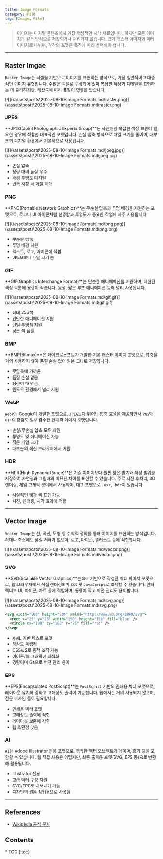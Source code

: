 ```yaml
---
title: Image Formats
category: File
tag: [Image, File]
---
```


> 이미지는 디지털 콘텐츠에서 가장 핵심적인 시각 자료입니다. 하지만 모든 이미지는 같은 방식으로 저장되거나 처리되지 않습니다. 크게 래스터 이미지와 벡터 이미지로 나뉘며, 각각의 포맷은 목적에 따라 선택해야 합니다.

---

## Raster Imgae

`Raster Image`는 픽셀을 기반으로 이미지를 표현하는 방식으로, 가장 일반적이고 대중적인 이미지 유형입니다. 수많은 픽셀로 구성되어 있어 복잡한 색상과 디테일을 표현하는 데 유리하지만, 해상도에 따라 품질이 영향을 받습니다.

[![](\assets\posts\2025-08-10-Image Formats.md\raster.png)](\assets\posts\2025-08-10-Image Formats.md\raster.png)

### JPEG

**JPEG(Joint Photographic Experts Group)**는 사진처럼 복잡한 색상 표현이 필요한 경우에 적합한 대표적인 포맷입니다. 손실 압축 방식으로 파일 크기를 줄이며, 대부분의 디지털 환경에서 기본적으로 사용됩니다.

[![](\assets\posts\2025-08-10-Image Formats.md\jpeg.jpg)](\assets\posts\2025-08-10-Image Formats.md\jpeg.jpg)

- 손실 압축
- 용량 대비 품질 우수
- 배경 투명도 미지원
- 반복 저장 시 화질 저하

### PNG

**PNG(Portable Network Graphics)**는 무손실 압축과 투명 배경을 지원하는 포맷으로, 로고나 UI 아이콘처럼 선명함과 투명도가 중요한 작업에 자주 사용됩니다.

[![](\assets\posts\2025-08-10-Image Formats.md\png.png)](\assets\posts\2025-08-10-Image Formats.md\png.png)

- 무손실 압축
- 투명 배경 지원
- 텍스트, 로고, 아이콘에 적합
- JPEG보다 파일 크기 큼

### GIF

**GIF(Graphics Interchange Format)**는 단순한 애니메이션을 지원하며, 제한된 색상 덕분에 용량이 작습니다. 움짤, 짧은 루프 애니메이션 등에 널리 사용됩니다.

[![](\assets\posts\2025-08-10-Image Formats.md\gif.gif)](\assets\posts\2025-08-10-Image Formats.md\gif.gif)

- 최대 256색
- 간단한 애니메이션 지원
- 단일 투명색 지원
- 낮은 색 품질

### BMP

**BMP(Bitmap)**은 마이크로소프트가 개발한 기본 래스터 이미지 포맷으로, 압축을 거의 사용하지 않아 품질 손실 없이 원본 그대로 저장됩니다.

- 무압축에 가까움
- 품질 손실 없음
- 용량이 매우 큼
- 윈도우 환경에서 널리 지원

### WebP

`WebP`는 Google이 개발한 포맷으로, `JPEG`보다 뛰어난 압축 효율을 제공하면서 `PNG`와 `GIF`의 장점도 일부 흡수한 현대적 이미지 포맷입니다.

- 손실/무손실 압축 모두 지원
- 투명도 및 애니메이션 가능
- 작은 파일 크기
- 대부분의 최신 브라우저에서 지원

### HDR

**HDR(High Dynamic Range)**은 기존 이미지보다 훨씬 넓은 밝기와 색상 범위를 저장하여 자연광과 그림자의 미묘한 차이를 표현할 수 있습니다. 주로 사진 후처리, 3D 렌더링, 게임 그래픽 분야에서 사용되며, 대표 포맷으로 `.exr`, `.hdr`이 있습니다.

- 사실적인 빛과 색 표현 가능
- 사진, 렌더링, 시각 효과에 적합

---

## Vector Image

`Vector Image`는 선, 곡선, 도형 등 수학적 정의를 통해 이미지를 표현하는 방식입니다. 확대나 축소에도 품질 저하가 없으며, 로고, 아이콘, 일러스트 등에 적합합니다.

[![](\assets\posts\2025-08-10-Image Formats.md\vector.png)](\assets\posts\2025-08-10-Image Formats.md\vector.png)

### SVG

**SVG(Scalable Vector Graphics)**는 `XML` 기반으로 작성된 벡터 이미지 포맷으로, 웹 브라우저에서 직접 렌더링되며 `CSS` 및 `JavaScript`로 조작할 수 있습니다. 인터랙티브 UI, 아이콘, 차트 등에 적합하며, 용량이 작고 버전 관리도 용이합니다.

[![](\assets\posts\2025-08-10-Image Formats.md\svg.png)](\assets\posts\2025-08-10-Image Formats.md\svg.png)

```xml
<svg width="200" height="200" xmlns="http://www.w3.org/2000/svg">
  <rect x="25" y="25" width="150" height="150" fill="blue" />
  <circle cx="100" cy="100" r="75" fill="red" />
</svg>
```

- XML 기반 텍스트 포맷
- 해상도 독립적
- CSS/JS로 동적 조작 가능
- 아이콘/웹 그래픽에 최적화
- 경량이며 Git으로 버전 관리 용이

### EPS

**EPS(Encapsulated PostScript)**는 `PostScript` 기반의 인쇄용 벡터 포맷으로, 레이아웃 유지에 강하고 고해상도 출력이 가능합니다. 웹에서는 거의 사용되지 않으며, 전문 디자인 툴이 필요합니다.

- 인쇄용 벡터 포맷
- 고해상도 출력에 적합
- 레이아웃 보존에 강함
- 웹 호환성 낮음

### AI

`AI`는 Adobe Illustrator 전용 포맷으로, 복잡한 벡터 오브젝트와 레이어, 효과 등을 포함할 수 있습니다. 웹 직접 사용은 어렵지만, 최종 출력용 포맷(SVG, EPS 등)으로 변환해 활용됩니다.

- Illustrator 전용
- 고급 벡터 구성 지원
- SVG/EPS로 내보내기 가능
- 디자인의 원본 작업용으로 사용됨

---

## References

- [Wikipedia 공식 문서](https://wikipedia.org/wiki/)

<nav class='post-toc' markdown='1'>
  <h2>Contents</h2>
* TOC
{:toc}
</nav>

